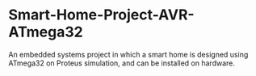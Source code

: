 # Smart-Home-Project-AVR-ATmega32
An embedded systems project in which a smart home is designed using ATmega32 on Proteus simulation, and can be installed on hardware.
